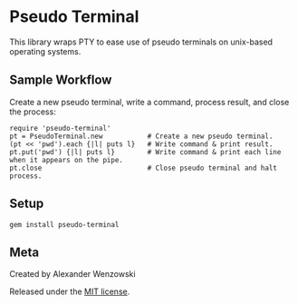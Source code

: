 Pseudo Terminal
===============

This library wraps PTY to ease use of pseudo terminals on unix-based operating systems.


Sample Workflow
---------------

Create a new pseudo terminal, write a command, process result, and close the process:

    require 'pseudo-terminal'
    pt = PseudoTerminal.new           # Create a new pseudo terminal.
    (pt << 'pwd').each {|l| puts l}   # Write command & print result.
    pt.put('pwd') {|l| puts l}        # Write command & print each line when it appears on the pipe.
    pt.close                          # Close pseudo terminal and halt process.


Setup
-----

    gem install pseudo-terminal


Meta
----

Created by Alexander Wenzowski


Released under the [MIT license](http://www.opensource.org/licenses/mit-license.php).
